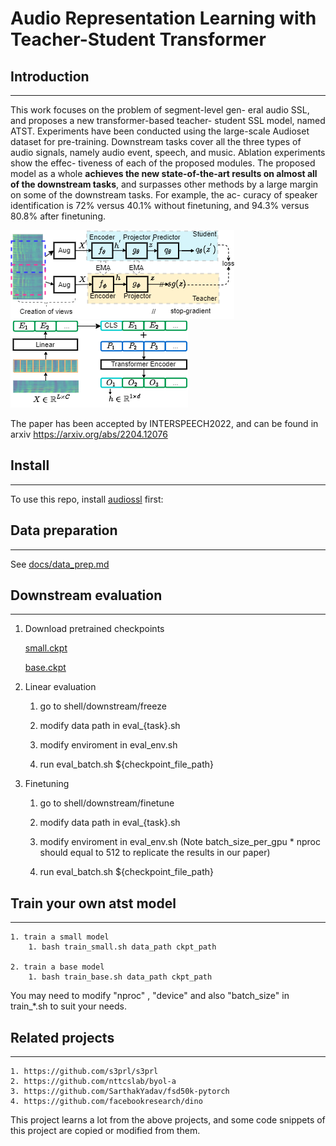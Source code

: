 # Audio Representation Learning with Teacher-Student Transformer

## Introduction
---------------------

This work focuses on the problem of segment-level gen-
eral audio SSL, and proposes a new transformer-based teacher-
student SSL model, named ATST.  Experiments have been conducted using the
large-scale Audioset  dataset for pre-training. Downstream
tasks cover all the three types of audio signals, namely audio
event, speech, and music. Ablation experiments show the effec-
tiveness of each of the proposed modules. The proposed model
as a whole **achieves the new state-of-the-art results on almost all
of the downstream tasks**, and surpasses other methods by a large
margin on some of the downstream tasks. For example, the ac-
curacy of speaker identification is 72% versus 40.1% without
finetuning, and 94.3% versus 80.8% after finetuning.

![a](images/interspeech2022(a).png)
![b](images/interspeech2022(b).png)



The paper has been accepted by INTERSPEECH2022, and can be found in arxiv https://arxiv.org/abs/2204.12076

## Install
-------------------------

To use this repo, install [audiossl](../../../README.md) first:



## Data preparation
------------------------------

See [docs/data_prep.md](docs/data_prep.md)
    
    

## Downstream evaluation
---------------------------------

1. Download pretrained checkpoints

    [small.ckpt](https://checkpointstorage.oss-cn-beijing.aliyuncs.com/atst/small.ckpt)

    [base.ckpt](https://checkpointstorage.oss-cn-beijing.aliyuncs.com/atst/base.ckpt)

1. Linear evaluation

    1. go to shell/downstream/freeze

    2. modify data path in eval_{task}.sh 

    3. modify enviroment in eval_env.sh 

    4. run eval_batch.sh ${checkpoint_file_path}



1. Finetuning

    1. go to shell/downstream/finetune

    2. modify data path in eval_{task}.sh 

    3. modify enviroment in eval_env.sh (Note batch_size_per_gpu * nproc should equal to 512 to replicate the results in our paper)

    4. run eval_batch.sh ${checkpoint_file_path}

## Train your own atst model
-------------------------------------------------


    1. train a small model
        1. bash train_small.sh data_path ckpt_path

    2. train a base model
        1. bash train_base.sh data_path ckpt_path
    
You may need to modify "nproc" , "device" and also "batch_size"  in train_*.sh  to suit your needs.

## Related projects
-----------------------------------------------

    1. https://github.com/s3prl/s3prl
    2. https://github.com/nttcslab/byol-a
    3. https://github.com/SarthakYadav/fsd50k-pytorch
    4. https://github.com/facebookresearch/dino

This project learns a lot from the above projects, and some code  snippets of this project are copied or modified from them.
